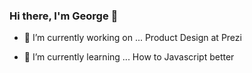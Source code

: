 ### Hi there, I'm George 👋

- 🔭 I’m currently working on ...
Product Design at Prezi

- 🌱 I’m currently learning ...
How to Javascript better
